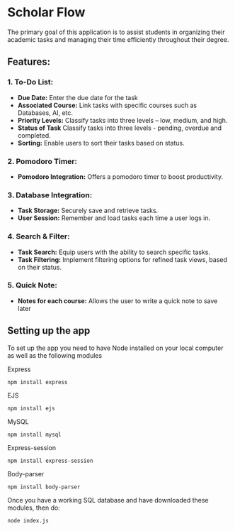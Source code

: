 # Scholar Flow

The primary goal of this application is to assist students in organizing their academic tasks and managing their time efficiently throughout their degree.

## Features:

### 1. To-Do List:
- **Due Date:** Enter the due date for the task
- **Associated Course:** Link tasks with specific courses such as Databases, AI, etc.
- **Priority Levels:** Classify tasks into three levels – low, medium, and high.
- **Status of Task** Classify tasks into three levels - pending, overdue and completed.
- **Sorting:** Enable users to sort their tasks based on status.

### 2. Pomodoro Timer:
- **Pomodoro  Integration:** Offers a pomodoro timer to boost productivity.

### 3. Database Integration:
- **Task Storage:** Securely save and retrieve tasks.
- **User Session:** Remember and load tasks each time a user logs in.

### 4. Search & Filter:
- **Task Search:** Equip users with the ability to search specific tasks.
- **Task Filtering:** Implement filtering options for refined task views, based on their status.

### 5. Quick Note:
- **Notes for each course:** Allows the user to write a quick note to save later


## Setting up the app
To set up the app you need to have Node installed on your local computer as well as the following modules

Express
```
npm install express
```

EJS
```
npm install ejs
```

MySQL
```
npm install mysql
```

Express-session
```
npm install express-session
```

Body-parser
```
npm install body-parser
```

Once you have a working SQL database and have downloaded these modules, then do:
```
node index.js
```
